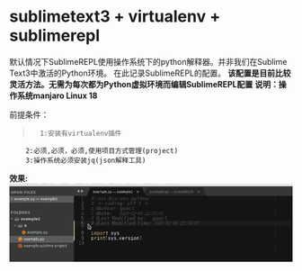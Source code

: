 # sublimetext3 + virtualenv + sublimerepl
默认情况下SublimeREPL使用操作系统下的python解释器。并非我们在Sublime Text3中激活的Python环境。
在此记录SublimeREPL的配置。
**该配置是目前比较灵活方法。无需为每次都为Python虚拟环境而编辑SublimeREPL配置**
**说明：操作系统manjaro Linux 18**

前提条件：
>		1:安装有virtualenv插件
		2:必须,必须，必须,使用项目方式管理(project)
		3:操作系统必须安装jq(json解释工具)

**效果:**
![效果](sublimerepl.gif)
